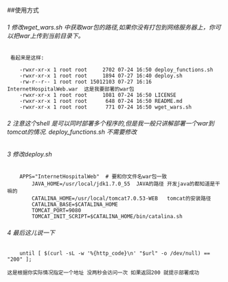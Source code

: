 ##使用方式 
######	1 修改wget_wars.sh 中获取war包的路径,如果你没有打包到网络服务器上，你可以把war上传到当前目录下。
	 看起来是这样:
```
	-rwxr-xr-x 1 root root     2702 07-24 16:50 deploy_functions.sh
	-rwxr-xr-x 1 root root     1894 07-27 16:40 deploy.sh
	-rw-r--r-- 1 root root 15012103 07-27 16:16 InternetHospitalWeb.war  这是我要部署的war包
	-rwxr-xr-x 1 root root     1081 07-24 16:50 LICENSE
	-rwxr-xr-x 1 root root      648 07-24 16:50 README.md
	-rwxr-xr-x 1 root root      771 07-24 16:50 wget_wars.sh
```
######	2 注意这个shell 是可以同时部署多个程序的,但是我一般只讲解部署一个war到tomcat的情况. deploy_functions.sh 不需要修改
######	3 修改deploy.sh
```
	APPS="InternetHospitalWeb"  # 要和你文件名war包一致
    	JAVA_HOME=/usr/local/jdk1.7.0_55  JAVA的路径 开发java的都知道是干嘛的
        CATALINA_HOME=/usr/local/tomcat7.0.53-WEB   tomcat的安装路径
        CATALINA_BASE=$CATALINA_HOME  
        TOMCAT_PORT=9080
        TOMCAT_INIT_SCRIPT=$CATALINA_HOME/bin/catalina.sh
```	
	
######	4 最后这儿说一下
```
	until [ $(curl -sL -w '%{http_code}\n' "$url" -o /dev/null) == "200" ];
```
	这是根据你实际情况指定一个地址 没两秒会访问一次 如果返回200 就提示部署成功
